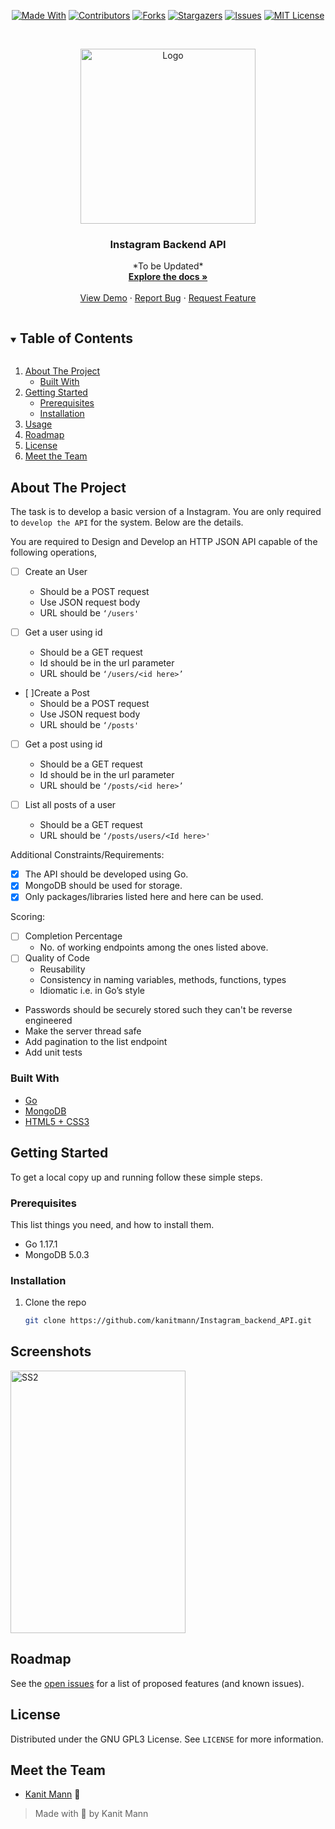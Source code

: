 
<span style="display:block;text-align:center">

[![Made With][made-with-shield]][made-with-url]
[![Contributors][contributors-shield]][contributors-url]
[![Forks][forks-shield]][forks-url]
[![Stargazers][stars-shield]][stars-url]
[![Issues][issues-shield]][issues-url]
[![MIT License][license-shield]][license-url]

</span>

<!-- PROJECT LOGO -->
<br />
<p align="center">
  <a href="https://github.com/kanitmann/Instagram_backend_API">
    <img src="" alt="Logo" width="280" height="280">
  </a>

  <h3 align="center">Instagram Backend API</h3>

  <p align="center">
    *To be Updated*
    <br />
    <a href="https://github.com/kanitmann/Instagram_backend_API"><strong>Explore the docs »</strong></a>
    <br />
    <br />
    <a href="https://github.com/kanitmann/Instagram_backend_API">View Demo</a>
    ·
    <a href="https://github.com/kanitmann/Instagram_backend_API/issues">Report Bug</a>
    ·
    <a href="https://github.com/kanitmann/Instagram_backend_API/issues">Request Feature</a>
  </p>
</p>

<!-- TABLE OF CONTENTS -->
<details open="open">
  <summary><h2 style="display: inline-block">Table of Contents</h2></summary>
  <ol>
    <li>
      <a href="#about-the-project">About The Project</a>
      <ul>
        <li><a href="#built-with">Built With</a></li>
      </ul>
    </li>
    <li>
      <a href="#getting-started">Getting Started</a>
      <ul>
        <li><a href="#prerequisites">Prerequisites</a></li>
        <li><a href="#installation">Installation</a></li>
      </ul>
    </li>
    <li><a href="#usage">Usage</a></li>
    <li><a href="#roadmap">Roadmap</a></li>
    <li><a href="#license">License</a></li>
    <li><a href="#acknowledgements">Meet the Team</a></li>
  </ol>
</details>

<!-- ABOUT THE PROJECT -->

## About The Project

<p>

The task is to develop a basic version of a Instagram. You are only required to ```develop the API``` for the system. Below are the details.

You are required to Design and Develop an HTTP JSON API capable of the following operations,
- [ ] Create an User
    - Should be a POST request
    - Use JSON request body
    - URL should be ``‘/users'``

- [ ] Get a user using id
    - Should be a GET request
    - Id should be in the url parameter
    - URL should be ``‘/users/<id here>’``

- [ ]Create a Post
    - Should be a POST request
    - Use JSON request body
    - URL should be ``‘/posts'``

- [ ] Get a post using id
    - Should be a GET request
    - Id should be in the url parameter
    - URL should be ``‘/posts/<id here>’``

- [ ] List all posts of a user
    - Should be a GET request
    - URL should be ``‘/posts/users/<Id here>'``

Additional Constraints/Requirements:

-   [x] The API should be developed using Go.
-   [x] MongoDB should be used for storage.
-   [x] Only packages/libraries listed here and here can be used.

Scoring:
- [ ] Completion Percentage
    - No. of working endpoints among the ones listed above.
- [ ] Quality of Code
    - Reusability
    - Consistency in naming variables, methods, functions, types
    - Idiomatic i.e. in Go’s style
- Passwords should be securely stored such they can't be reverse engineered
- Make the server thread safe
- Add pagination to the list endpoint
- Add unit tests

</p>


### Built With

- [Go](https://golang.org/)
- [MongoDB](https://www.mongodb.com/)
- [HTML5 + CSS3]()

<!-- GETTING STARTED -->

## Getting Started

To get a local copy up and running follow these simple steps.

### Prerequisites

This list things you need, and how to install them.

- Go 1.17.1
- MongoDB 5.0.3

### Installation

1. Clone the repo
   ```sh
   git clone https://github.com/kanitmann/Instagram_backend_API.git
   ```

<!-- USAGE EXAMPLES 

## Usage

Use this space to show useful examples of how a project can be used. Additional screenshots, code examples and demos work well in this space. You may also link to more resources.

_For more examples, please refer to the [Documentation](https://example.com)_

 ROADMAP -->
## Screenshots


<img src="./Asset/img2.jpeg" alt="SS2" width="280" height="420">

## Roadmap

See the [open issues](https://github.com/kanitmann/Instagram_backend_API/issues) for a list of proposed features (and known issues).

<!-- LICENSE -->

## License

Distributed under the GNU GPL3 License. See `LICENSE` for more information.

<!-- ACKNOWLEDGEMENTS -->

## Meet the Team

- [Kanit Mann](https://github.com/kanitmann) :wolf:

> Made with 💙 by Kanit Mann

<!-- MARKDOWN LINKS & IMAGES -->
<!-- https://www.markdownguide.org/basic-syntax/#reference-style-links -->

[contributors-shield]: https://img.shields.io/github/contributors/kanitmann/Instagram_backend_API.svg?style=for-the-badge
[contributors-url]: https://github.com/kanitmann/Instagram_backend_API/graphs/contributors
[forks-shield]: https://img.shields.io/github/forks/kanitmann/Instagram_backend_API.svg?style=for-the-badge
[forks-url]: https://github.com/kanitmann/Instagram_backend_API/network/members
[stars-shield]: https://img.shields.io/github/stars/kanitmann/Instagram_backend_API.svg?style=for-the-badge
[stars-url]: https://github.com/kanitmann/Instagram_backend_API/stargazers
[issues-shield]: https://img.shields.io/github/issues/kanitmann/Instagram_backend_API.svg?style=for-the-badge
[issues-url]: https://github.com/kanitmann/Instagram_backend_API/issues
[license-shield]: https://img.shields.io/github/license/kanitmann/Instagram_backend_API?style=for-the-badge&logo=appveyor
[license-url]: https://github.com/kanitmann/Instagram_backend_API/blob/master/LICENSE
[made-with-shield]: https://img.shields.io/github/languages/top/kanitmann/Instagram_backend_API?style=for-the-badge
[made-with-url]: https://shields.io/github/languages/top/kanitmann/Instagram_backend_API.svg?style-for-the-badge
[product-screenshot]: (images/screenshot.png)
